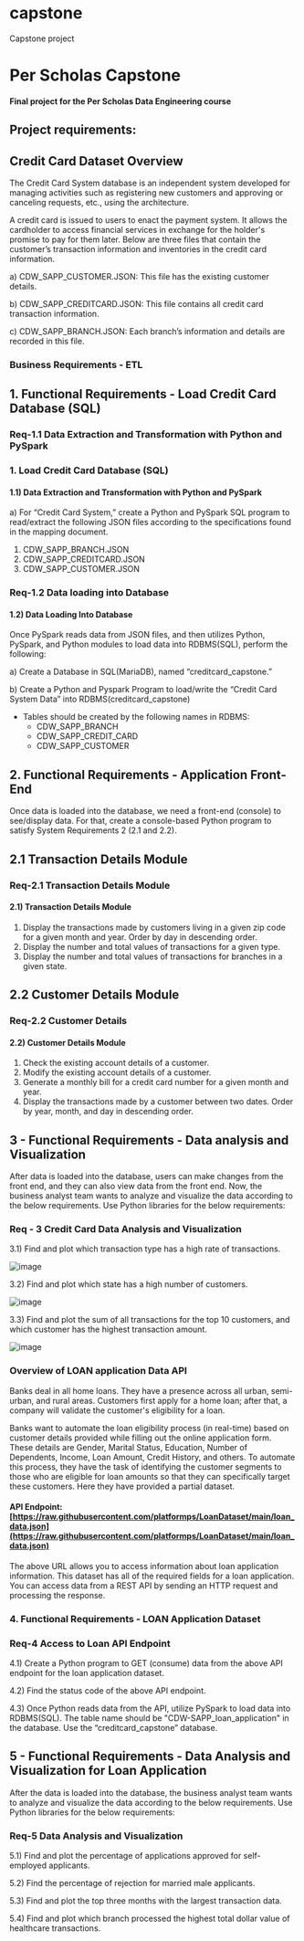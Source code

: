 # capstone
Capstone project
# Per Scholas Capstone
#### Final project for the Per Scholas Data Engineering course

## Project requirements:

## Credit Card Dataset Overview
The Credit Card System database is an independent system developed for managing activities
such as registering new customers and approving or canceling requests, etc., using the
architecture.

A credit card is issued to users to enact the payment system. It allows the cardholder to access
financial services in exchange for the holder's promise to pay for them later. Below are three
files that contain the customer’s transaction information and inventories in the credit card
information.

a) CDW_SAPP_CUSTOMER.JSON: This file has the existing customer details.

b) CDW_SAPP_CREDITCARD.JSON: This file contains all credit card transaction information.

c) CDW_SAPP_BRANCH.JSON: Each branch’s information and details are recorded in this
file.

### Business Requirements - ETL

## 1. Functional Requirements - Load Credit Card Database (SQL)

### Req-1.1 Data Extraction and Transformation with Python and PySpark




### 1. Load Credit Card Database (SQL)
#### 1.1) Data Extraction and Transformation with Python and PySpark
a) For “Credit Card System,” create a Python and PySpark SQL program to read/extract the following JSON files according to the specifications found in the mapping document.
1. CDW_SAPP_BRANCH.JSON
2. CDW_SAPP_CREDITCARD.JSON
3. CDW_SAPP_CUSTOMER.JSON

### Req-1.2 Data loading into Database
#### 1.2) Data Loading Into Database
Once PySpark reads data from JSON files, and then utilizes Python, PySpark, and Python modules to load data into RDBMS(SQL), perform the following:

a) Create a Database in SQL(MariaDB), named “creditcard_capstone.”

b) Create a Python and Pyspark Program to load/write the “Credit Card System Data” into RDBMS(creditcard_capstone)
- Tables should be created by the following names in RDBMS:
	- CDW_SAPP_BRANCH
	- CDW_SAPP_CREDIT_CARD
	- CDW_SAPP_CUSTOMER

## 2. Functional Requirements - Application Front-End
Once data is loaded into the database, we need a front-end (console) to see/display data. For that, create a console-based Python program to satisfy System Requirements 2 (2.1 and 2.2).
## 2.1 Transaction Details Module
### Req-2.1 Transaction Details Module
#### 2.1) Transaction Details Module
1) Display the transactions made by customers living in a given zip code for a given month and year. Order by day in descending order.
2) Display the number and total values of transactions for a given type.
3) Display the number and total values of transactions for branches in a given state.

## 2.2 Customer Details Module
### Req-2.2 Customer Details
#### 2.2) Customer Details Module
1) Check the existing account details of a customer.
2) Modify the existing account details of a customer.
3) Generate a monthly bill for a credit card number for a given month and year.
4) Display the transactions made by a customer between two dates. Order by year, month, and day in descending order.

## 3 - Functional Requirements - Data analysis and Visualization

After data is loaded into the database, users can make changes from the front end, and they can also view data from the front end. Now, the business analyst team wants to analyze and visualize the data according to the below requirements. Use Python libraries for the below requirements:
### Req - 3 Credit Card Data Analysis and Visualization

3.1) Find and plot which transaction type has a high rate of transactions.

![image](https://user-images.githubusercontent.com/118311700/222370781-37f95a0b-b13e-4c31-8497-1d564569a003.png)

3.2) Find and plot which state has a high number of customers.

![image](https://user-images.githubusercontent.com/118311700/222371061-b656c63f-a706-4ed1-b596-3f269b308a32.png)

3.3) Find and plot the sum of all transactions for the top 10 customers, and which customer has the highest transaction amount.

![image](https://user-images.githubusercontent.com/118311700/222379962-d5bd9e86-e72f-40b6-ace6-ca70a5b8b986.png)


### Overview of LOAN application Data API
Banks deal in all home loans. They have a presence across all urban, semi-urban, and rural areas. Customers first apply for a home loan; after that, a company will validate the customer's eligibility for a loan.

Banks want to automate the loan eligibility process (in real-time) based on customer details provided while filling out the online application form. These details are Gender, Marital Status, Education, Number of Dependents, Income, Loan Amount, Credit History, and others. To automate this process, they have the task of identifying the customer segments to those who are eligible for loan amounts so that they can specifically target these customers. Here they have provided a partial dataset.

#### API Endpoint: [https://raw.githubusercontent.com/platformps/LoanDataset/main/loan_data.json](https://raw.githubusercontent.com/platformps/LoanDataset/main/loan_data.json)

The above URL allows you to access information about loan application information. This dataset has all of the required fields for a loan application. You can access data from a REST API by sending an HTTP request and processing the response.

### 4. Functional Requirements - LOAN Application Dataset
### Req-4 Access to Loan API Endpoint
4.1) Create a Python program to GET (consume) data from the above API endpoint for the loan application dataset.

4.2) Find the status code of the above API endpoint.

4.3) Once Python reads data from the API, utilize PySpark to load data into RDBMS(SQL). The table name should be "CDW-SAPP_loan_application" in the database. Use the “creditcard_capstone” database.


## 5 - Functional Requirements - Data Analysis and Visualization for Loan Application
After the data is loaded into the database, the business analyst team wants to analyze and
visualize the data according to the below requirements.
Use Python libraries for the below requirements:
### Req-5 Data Analysis and Visualization
5.1) Find and plot the percentage of applications approved for self-employed applicants.

5.2) Find the percentage of rejection for married male applicants.

5.3) Find and plot the top three months with the largest transaction data.

5.4) Find and plot which branch processed the highest total dollar value of healthcare transactions.
